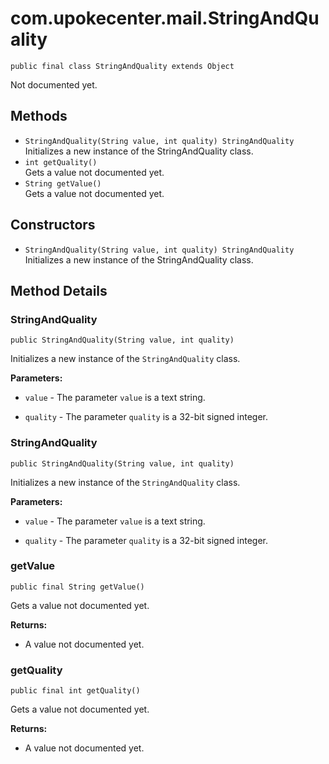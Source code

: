 # com.upokecenter.mail.StringAndQuality

    public final class StringAndQuality extends Object

Not documented yet.

## Methods

* `StringAndQuality​(String value,
                int quality) StringAndQuality`<br>
 Initializes a new instance of the StringAndQuality class.
* `int getQuality()`<br>
 Gets a value not documented yet.
* `String getValue()`<br>
 Gets a value not documented yet.

## Constructors

* `StringAndQuality​(String value,
                int quality) StringAndQuality`<br>
 Initializes a new instance of the StringAndQuality class.

## Method Details

### StringAndQuality
    public StringAndQuality​(String value, int quality)
Initializes a new instance of the <code>StringAndQuality</code> class.

**Parameters:**

* <code>value</code> - The parameter <code>value</code> is a text string.

* <code>quality</code> - The parameter <code>quality</code> is a 32-bit signed integer.

### StringAndQuality
    public StringAndQuality​(String value, int quality)
Initializes a new instance of the <code>StringAndQuality</code> class.

**Parameters:**

* <code>value</code> - The parameter <code>value</code> is a text string.

* <code>quality</code> - The parameter <code>quality</code> is a 32-bit signed integer.

### getValue
    public final String getValue()
Gets a value not documented yet.

**Returns:**

* A value not documented yet.

### getQuality
    public final int getQuality()
Gets a value not documented yet.

**Returns:**

* A value not documented yet.
